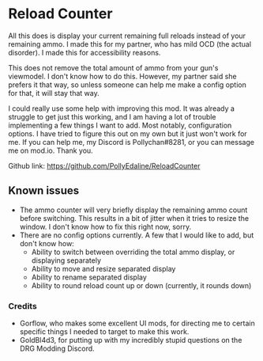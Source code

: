 Reload Counter
====
All this does is display your current remaining full reloads instead of your remaining ammo. I made this for my partner, who has mild OCD (the actual disorder). I made this for accessibility reasons.

This does not remove the total amount of ammo from your gun's viewmodel. I don't know how to do this. However, my partner said she prefers it that way, so unless someone can help me make a config option for that, it will stay that way.

I could really use some help with improving this mod. It was already a struggle to get just this working, and I am having a lot of trouble implementing a few things I want to add. Most notably, configuration options. I have tried to figure this out on my own but it just won't work for me. If you can help me, my Discord is Pollychan#8281, or you can message me on mod.io. Thank you.

Github link: https://github.com/PollyEdaline/ReloadCounter

## Known issues

- The ammo counter will very briefly display the remaining ammo count before switching. This results in a bit of jitter when it tries to resize the window. I don't know how to fix this right now, sorry.
- There are no config options currently. A few that I would like to add, but don't know how:
  - Ability to switch between overriding the total ammo display, or displaying separately
  - Ability to move and resize separated display
  - Ability to rename separated display
  - Ability to round reload count up or down (currently, it rounds down)

### Credits

- Gorflow, who makes some excellent UI mods, for directing me to certain specific things I needed to target to make this work.
- GoldBl4d3, for putting up with my incredibly stupid questions on the DRG Modding Discord.